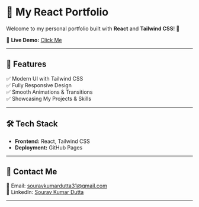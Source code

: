# 🚀 My React Portfolio  

Welcome to my personal portfolio built with **React** and **Tailwind CSS**! 🎨  

🔗 **Live Demo:** [Click Me](https://lucifr01.github.io)  

---

## 📌 Features  
✅ Modern UI with Tailwind CSS  
✅ Fully Responsive Design  
✅ Smooth Animations & Transitions  
✅ Showcasing My Projects & Skills  

---

## 🛠️ Tech Stack  
- **Frontend:** React, Tailwind CSS  
- **Deployment:** GitHub Pages  

---

## 📩 Contact Me  
📧 Email: [souravkumardutta31@gmail.com](mailto:souravkumardutta31@gmail.com)  
💼 LinkedIn: [Sourav Kumar Dutta](https://linkedin.com/lucifr01)  

---
